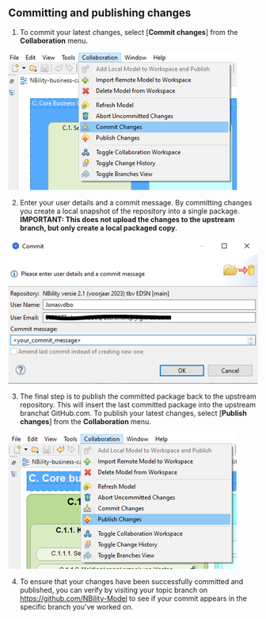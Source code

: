 ## Committing and publishing changes

1. To commit your latest changes, select [**Commit changes**] from the **Collaboration** menu. 

![coArchi-commit](/images/Commit%20changes.PNG)

2.  Enter your user details and a commit message. By committing changes you create a local snapshot of the repository into a single package. **IMPORTANT: This does not upload the changes to the upstream branch, but only create a local packaged copy**.

![coArchi-commit-part2](/images/Commit%20changes%20part%202.PNG)

3. The final step is to publish the committed package back to the upstream repository. This will insert the last committed package into the upstream branchat GitHub.com. To publish your latest changes, select [**Publish changes**] from the **Collaboration** menu.

![coArchi-publish-changes](/images/Publish%20changes.PNG)

4. To ensure that your changes have been successfully committed and published, you can verify by visiting your topic branch on https://github.com/NBility-Model to see if your commit appears in the specific branch you've worked on.
